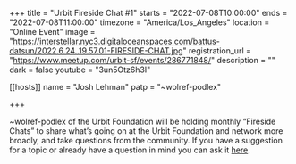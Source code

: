 +++
title = "Urbit Fireside Chat #1"
starts = "2022-07-08T10:00:00"
ends = "2022-07-08T11:00:00"
timezone = "America/Los_Angeles"
location = "Online Event"
image = "https://interstellar.nyc3.digitaloceanspaces.com/battus-datsun/2022.6.24..19.57.01-FIRESIDE-CHAT.jpg"
registration_url = "https://www.meetup.com/urbit-sf/events/286771848/"
description = ""
dark = false
youtube = "3un5Otz6h3I"

[[hosts]]
name = "Josh Lehman"
patp = "~wolref-podlex"

+++

~wolref-podlex of the Urbit Foundation will be holding monthly “Fireside Chats” to share what’s going on at the Urbit Foundation and network more broadly, and take questions from the community. If you have a suggestion for a topic or already have a question in mind you can ask it [here](https://airtable.com/shrAH7d8CAPtp62IA).
